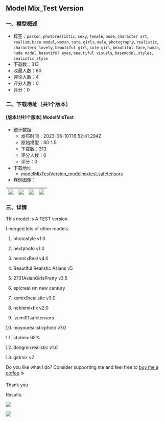 ## Model Mix_Test Version
### 一、模型概述

- 标签：`person`, `photorealistic`, `sexy`, `female`, `nude`, `character art`, `realism`, `base model`, `woman`, `cute`, `girls`, `male`, `photography`, `realistic`, `characters`, `lovely`, `beautiful girl`, `cute girl`, `beautiful face`, `human`, `nude model`, `beautiful eyes`, `beautiful visuals`, `basemodel`, `styles`, `realistic style`
- 下载数：313
- 收藏人数：60
- 评论人数：4
- 评分人数：0
- 评分：0

### 二、下载地址（共1个版本）

#### [版本1/共1个版本] ModelMixTest

- 统计数据
  - 发布时间：2023-06-10T16:52:41.294Z
  - 原始模型：SD 1.5
  - 下载数：313
  - 评分人数：0
  - 评分：0
- 下载地址
  - [modelMixTestVersion_modelmixtest.safetensors](https://civitai.com/api/download/models/93174)
- 样例图像：

| <img src="https://image.civitai.com/xG1nkqKTMzGDvpLrqFT7WA/f25e8121-4b57-483e-9f51-f5f3eeb03a0b/width=450/1098612.jpeg" /> | <img src="https://image.civitai.com/xG1nkqKTMzGDvpLrqFT7WA/209192d9-e1bf-4ef3-9dfb-ad146d58e2ef/width=450/1098649.jpeg" /> | <img src="https://image.civitai.com/xG1nkqKTMzGDvpLrqFT7WA/98dbcf7e-1ebd-48ce-9a65-4e1efe13722c/width=450/1098653.jpeg" /> | <img src="https://image.civitai.com/xG1nkqKTMzGDvpLrqFT7WA/1d340943-5703-4cd4-bf72-6b3c1b7dda5a/width=450/1098651.jpeg" /> |
| ---- | ---- | ---- | ---- |


### 三、详情
<p>This model is A TEST version.</p><p></p><p>I merged lots of other models.</p><p></p><ol><li><p>photostyle v1.0</p></li><li><p>nextphoto v1.0</p></li><li><p>henmixReal v4.0</p></li><li><p>Beautiful Realistic Asians v5</p></li><li><p>2731AsianGirlsPretty v3.5</p></li><li><p>epicrealism new century</p></li><li><p>xxmix9realistic v3.0</p></li><li><p>noblemixfix v2.0</p></li><li><p>izumi01safetensors</p></li><li><p>moyourealisticphoto v7.0</p></li><li><p>cbdmix 65%</p></li><li><p>dongmixrealistic v1.0</p></li><li><p>girlmix v2</p></li></ol><p></p><p>Do you like what I do? Consider supporting me and feel free to <a target="_blank" rel="ugc" href="https://bmc.link/felixsd">buy me a coffee</a> ☕</p><p></p><p>Thank you</p><p></p><p>Results:</p><p><img src="https://image.civitai.com/xG1nkqKTMzGDvpLrqFT7WA/b5636721-6024-4587-ae7a-f5e879090f5d/width=525/b5636721-6024-4587-ae7a-f5e879090f5d.jpeg" /></p><p><img src="https://image.civitai.com/xG1nkqKTMzGDvpLrqFT7WA/619f6f69-e28c-42da-8137-8bf295c93dc9/width=525/619f6f69-e28c-42da-8137-8bf295c93dc9.jpeg" /></p>